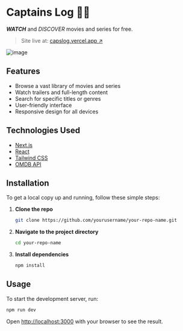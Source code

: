 
# Captains Log 🏴‍☠️
<strong>*WATCH*</strong> and _DISCOVER_ movies and series for free.
> Site live at: <a href="https://capslog.vercel.app/">capslog.vercel.app &#8599;</a>


![image](https://github.com/user-attachments/assets/b362f48b-8154-4719-9668-a265b524e6b7)

## Features

- Browse a vast library of movies and series
- Watch trailers and full-length content
- Search for specific titles or genres
- User-friendly interface
- Responsive design for all devices

## Technologies Used

- [Next.js](https://nextjs.org/)
- [React](https://reactjs.org/)
- [Tailwind CSS](https://tailwindcss.com/)
- [OMDB API](https://www.omdbapi.com/)

## Installation

To get a local copy up and running, follow these simple steps:

1. **Clone the repo**
   ```sh
   git clone https://github.com/yourusername/your-repo-name.git
   ```

2. **Navigate to the project directory**
   ```sh
   cd your-repo-name
   ```

3. **Install dependencies**
   ```sh
   npm install
   ```

## Usage

To start the development server, run:

```sh
npm run dev
```

Open [http://localhost:3000](http://localhost:3000) with your browser to see the result.


